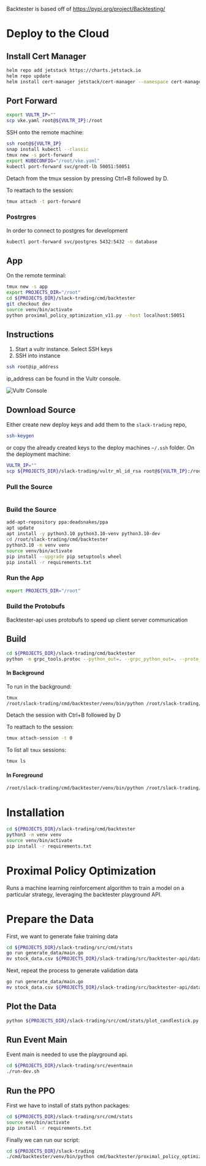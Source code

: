 Backtester is based off of https://pypi.org/project/Backtesting/

# Deploy to the Cloud

## Install Cert Manager
``` bash
helm repo add jetstack https://charts.jetstack.io
helm repo update
helm install cert-manager jetstack/cert-manager --namespace cert-manager --create-namespace --version v1.5.3 --set installCRDs=true
```

## Port Forward
``` bash
export VULTR_IP=""
scp vke.yaml root@${VULTR_IP}:/root
```

SSH onto the remote machine:
``` bash
ssh root@${VULTR_IP}
snap install kubectl --classic
tmux new -s port-forward
export KUBECONFIG="/root/vke.yaml"
kubectl port-forward svc/grodt-lb 50051:50051
```
Detach from the tmux session by pressing Ctrl+B followed by D.

To reattach to the session: 
``` bash
tmux attach -t port-forward
```

### Postrgres
In order to connect to postgres for development
``` bash
kubectl port-forward svc/postgres 5432:5432 -n database
```

## App
On the remote terminal:
``` bash
tmux new -s app
export PROJECTS_DIR="/root"
cd ${PROJECTS_DIR}/slack-trading/cmd/backtester
git checkout dev
source venv/bin/activate
python proximal_policy_optimization_v11.py --host localhost:50051
```

## Instructions
1. Start a vultr instance. Select SSH keys
2. SSH into instance
``` bash
ssh root@ip_address
```
ip_address can be found in the Vultr console.

![Vultr Console](<Screenshot 2024-11-04 at 10.00.35 AM.png>)

## Download Source
Either create new deploy keys and add them to the `slack-trading` repo, 
``` bash
ssh-keygen
```
or copy the already created keys to the deploy machines `~/.ssh` folder. On the deployment machine:
``` bash
VULTR_IP=""
scp ${PROJECTS_DIR}/slack-trading/vultr_ml_id_rsa root@${VULTR_IP}:/root/.ssh/id_rsa
```
### Pull the Source
``` bash
```

### Build the Source
``` bash
add-apt-repository ppa:deadsnakes/ppa
apt update
apt install -y python3.10 python3.10-venv python3.10-dev
cd /root/slack-trading/cmd/backtester
python3.10 -m venv venv
source venv/bin/activate
pip install --upgrade pip setuptools wheel
pip install -r requirements.txt
```

### Run the App
``` bash
export PROJECTS_DIR="/root"
```

### Build the Protobufs
Backtester-api uses protobufs to speed up client server communication

## Build
``` bash
cd ${PROJECTS_DIR}/slack-trading/cmd/backtester
python -m grpc_tools.protoc --python_out=. --grpc_python_out=. --proto_path=${PROJECTS_DIR}/slack-trading/src/backtester-api playground.proto
```

#### In Background
To run in the background:
``` bash
tmux
/root/slack-trading/cmd/backtester/venv/bin/python /root/slack-trading/cmd/backtester/proximal_policy_optimization_v3_5.py
```
Detach the session with Ctrl+B followed by D

To reattach to the session:
``` bash
tmux attach-session -t 0
```

To list all `tmux` sessions:
``` bash
tmux ls
```

#### In Foreground
``` bash
/root/slack-trading/cmd/backtester/venv/bin/python /root/slack-trading/cmd/backtester/proximal_policy_optimization_v3_5.py
```

# Installation
``` bash
cd ${PROJECTS_DIR}/slack-trading/cmd/backtester
python3 -m venv venv
source venv/bin/activate
pip install -r requirements.txt
```

# Proximal Policy Optimization
Runs a machine learning reinforcement algorithm to train a model on a particular strategy, leveraging the backtester playground API.

# Prepare the Data
First, we want to generate fake training data
``` bash
cd ${PROJECTS_DIR}/slack-trading/src/cmd/stats
go run generate_data/main.go
mv stock_data.csv ${PROJECTS_DIR}/slack-trading/src/backtester-api/data/training_data.csv
```

Next, repeat the process to generate validation data
``` bash
go run generate_data/main.go
mv stock_data.csv ${PROJECTS_DIR}/slack-trading/src/backtester-api/data/validation_data.csv
```

## Plot the Data
``` bash
python ${PROJECTS_DIR}/slack-trading/src/cmd/stats/plot_candlestick.py ${PROJECTS_DIR}/slack-trading/src/backtester-api/data/training_data.csv
```

## Run Event Main
Event main is needed to use the playground api.
``` bash
cd ${PROJECTS_DIR}/slack-trading/src/eventmain
./run-dev.sh
```

## Run the PPO
First we have to install of stats python packages:
``` bash
cd ${PROJECTS_DIR}/slack-trading/src/cmd/stats
source env/bin/activate
pip install -r requirements.txt
```

Finally we can run our script:
``` bash
cd ${PROJECTS_DIR}/slack-trading
./cmd/backtester/venv/bin/python cmd/backtester/proximal_policy_optimization.py
```